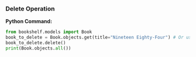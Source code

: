 ### Delete Operation

**Python Command:**

```python
from bookshelf.models import Book
book_to_delete = Book.objects.get(title="Nineteen Eighty-Four") # Or use id if you prefer: Book.objects.get(id=1)
book_to_delete.delete()
print(Book.objects.all())